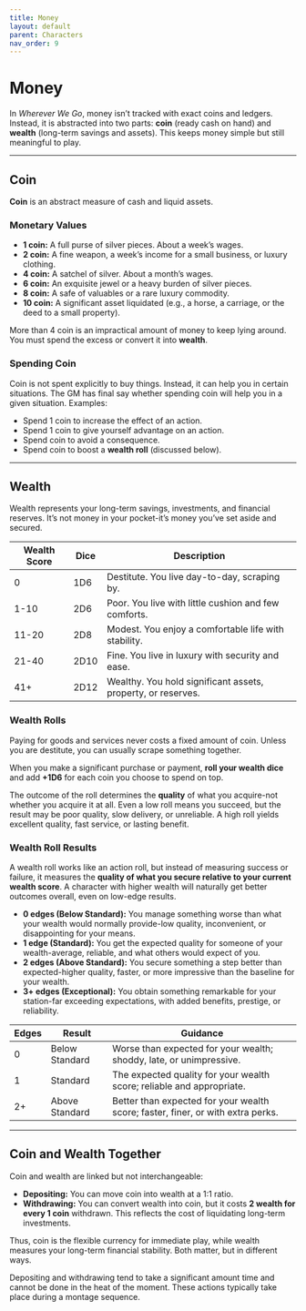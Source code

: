 ```yaml
---
title: Money
layout: default
parent: Characters
nav_order: 9
---
```


# Money
In *Wherever We Go*, money isn’t tracked with exact coins and ledgers. Instead, it is abstracted into two parts: **coin** (ready cash on hand) and **wealth** (long-term savings and assets). This keeps money simple but still meaningful to play.

---

## Coin
**Coin** is an abstract measure of cash and liquid assets.

### Monetary Values
- **1 coin:** A full purse of silver pieces. About a week’s wages.
- **2 coin:** A fine weapon, a week’s income for a small business, or luxury clothing.
- **4 coin:** A satchel of silver. About a month’s wages.
- **6 coin:** An exquisite jewel or a heavy burden of silver pieces.
- **8 coin:** A safe of valuables or a rare luxury commodity.
- **10 coin:** A significant asset liquidated (e.g., a horse, a carriage, or the deed to a small property).

More than 4 coin is an impractical amount of money to keep lying around. You must spend the excess or convert it into **wealth**.

### Spending Coin
Coin is not spent explicitly to buy things. Instead, it can help you in certain situations. The GM has final say whether spending coin will help you in a given situation. Examples:

- Spend 1 coin to increase the effect of an action.
- Spend 1 coin to give yourself advantage on an action.
- Spend coin to avoid a consequence.
- Spend coin to boost a **wealth roll** (discussed below).

---

## Wealth  
Wealth represents your long-term savings, investments, and financial reserves. It’s not money in your pocket-it’s money you’ve set aside and secured.  

| Wealth Score | Dice | Description                                |
|--------------|-------|--------------------------------------------|
| 0            | 1D6   | Destitute. You live day-to-day, scraping by. |
| 1-10         | 2D6   | Poor. You live with little cushion and few comforts. |
| 11-20        | 2D8   | Modest. You enjoy a comfortable life with stability. |
| 21-40        | 2D10  | Fine. You live in luxury with security and ease. |
| 41+          | 2D12  | Wealthy. You hold significant assets, property, or reserves. |

### Wealth Rolls
Paying for goods and services never costs a fixed amount of coin. Unless you are destitute, you can usually scrape something together.

When you make a significant purchase or payment, **roll your wealth dice** and add **+1D6** for each coin you choose to spend on top.

The outcome of the roll determines the **quality** of what you acquire-not whether you acquire it at all. Even a low roll means you succeed, but the result may be poor quality, slow delivery, or unreliable. A high roll yields excellent quality, fast service, or lasting benefit.

### Wealth Roll Results  

A wealth roll works like an action roll, but instead of measuring success or failure, it measures the **quality of what you secure relative to your current wealth score**. A character with higher wealth will naturally get better outcomes overall, even on low-edge results.  

- **0 edges (Below Standard):** You manage something worse than what your wealth would normally provide-low quality, inconvenient, or disappointing for your means.  
- **1 edge (Standard):** You get the expected quality for someone of your wealth-average, reliable, and what others would expect of you.  
- **2 edges (Above Standard):** You secure something a step better than expected-higher quality, faster, or more impressive than the baseline for your wealth.  
- **3+ edges (Exceptional):** You obtain something remarkable for your station-far exceeding expectations, with added benefits, prestige, or reliability.  

| Edges | Result | Guidance |
|-------|--------|----------|
| 0 | Below Standard | Worse than expected for your wealth; shoddy, late, or unimpressive. |
| 1 | Standard | The expected quality for your wealth score; reliable and appropriate. |
| 2+ | Above Standard | Better than expected for your wealth score; faster, finer, or with extra perks. |

---

## Coin and Wealth Together
Coin and wealth are linked but not interchangeable:

- **Depositing:** You can move coin into wealth at a 1:1 ratio. 
- **Withdrawing:** You can convert wealth into coin, but it costs **2 wealth for every 1 coin** withdrawn. This reflects the cost of liquidating long-term investments.

Thus, coin is the flexible currency for immediate play, while wealth measures your long-term financial stability. Both matter, but in different ways.

Depositing and withdrawing tend to take a significant amount time and cannot be done in the heat of the moment. These actions typically take place during a montage sequence.